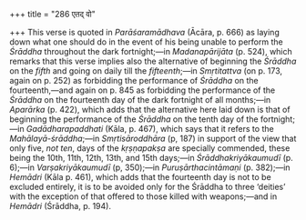 +++
title = "286 एतद् वो"

+++
This verse is quoted in *Parāśaramādhava* (Ācāra, p. 666) as laying down
what one should do in the event of his being unable to perform the
*Śrāddha* throughout the dark fortnight;—in *Madanapārijāta* (p. 524),
which remarks that this verse implies also the alternative of beginning
the *Śrāddha* on the *fifth* and going on daily till the *fifteenth*;—in
*Smṛtitattva* (on p. 173, again on p. 252) as forbidding the performance
of *Śrāddha* on the fourteenth,—and again on p. 845 as forbidding the
performance of the *Śrāddha* on the fourteenth day of the dark fortnight
of all months;—in *Aparārka* (p. 422), which adds that the alternative
here laid down is that of beginning the performance of the *Śrāddha* on
the tenth day of the fortnight;—in *Gadādharapaddhati* (Kāla, p. 467),
which says that it refers to the *Mahālayā-śrāddha*;—in
*Smṛtisāroddhāra* (p, 187) in support of the view that only five, *not
ten*, days of the *kṛṣṇapakṣa* are specially commended, these being the
10th, 11th, 12th, 13th, and 15th days;—in *Śrāddhakriyākaumudī* (p.
6);—in *Varṣakriyākaumudī* (p, 350);—in *Puruṣārthacintāmaṇi* (p.
382);—in *Hemādri* (Kāla p. 461), which adds that the fourteenth day is
not to be excluded entirely, it is to be avoided only for the Śrāddha to
three ‘deities’ with the exception of that offered to those killed with
weapons;—and in *Hemādri* (Śrāddha, p. 194).


